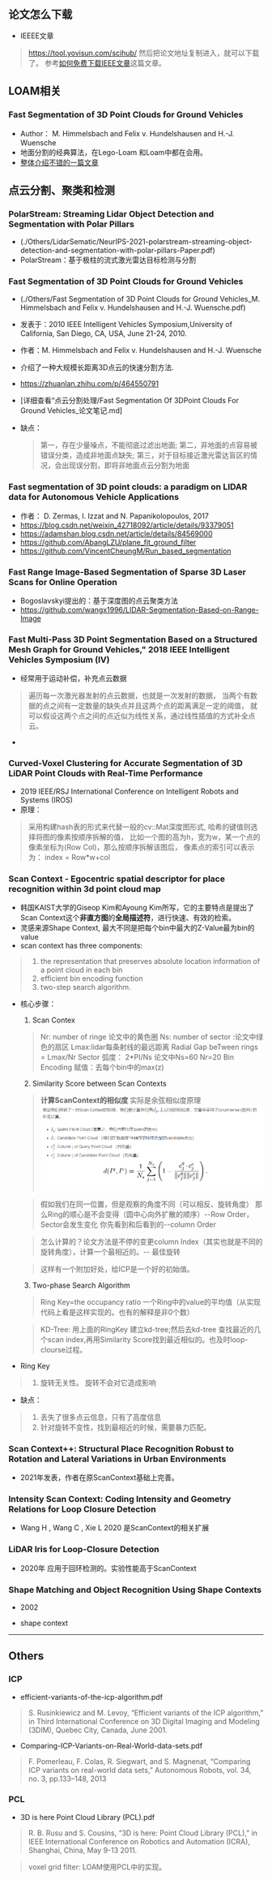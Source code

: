 ## 论文怎么下载
- IEEEE文章
> https://tool.yovisun.com/scihub/  然后把论文地址复制进入，就可以下载了。
> 参考[如何免费下载IEEE文章](https://blog.csdn.net/weixin_43935696/article/details/109681676)这篇文章。


## LOAM相关
### Fast Segmentation of 3D Point Clouds for Ground Vehicles
- Author： M. Himmelsbach and Felix v. Hundelshausen and H.-J. Wuensche
- 地面分割的经典算法，在Lego-Loam 和Loam中都在会用。
- [整体介绍不错的一篇文章](https://blog.csdn.net/lovelyaiq/article/details/118826534)


## 点云分割、聚类和检测
### PolarStream: Streaming Lidar Object Detection and Segmentation with Polar Pillars
- (./Others/LidarSematic/NeurIPS-2021-polarstream-streaming-object-detection-and-segmentation-with-polar-pillars-Paper.pdf)
- PolarStream：基于极柱的流式激光雷达目标检测与分割

### Fast Segmentation of 3D Point Clouds for Ground Vehicles
- (./Others/Fast Segmentation of 3D Point Clouds for Ground Vehicles_M. Himmelsbach and Felix v. Hundelshausen and H.-J. Wuensche.pdf)
- 发表于：2010 IEEE Intelligent Vehicles Symposium,University of California, San Diego, CA, USA, June 21-24, 2010.

- 作者：M. Himmelsbach and Felix v. Hundelshausen and H.-J. Wuensche
- 介绍了一种大规模长距离3D点云的快速分割方法.
- https://zhuanlan.zhihu.com/p/464550791
- [详细查看“点云分割处理/Fast Segmentation Of 3DPoint Clouds For Ground Vehicles_论文笔记.md]

- 缺点：
    > 第一，存在少量噪点，不能彻底过滤出地面;
    > 第二，非地面的点容易被错误分类，造成非地面点缺失;
    > 第三，对于目标接近激光雷达盲区的情况，会出现误分割，即将非地面点云分割为地面

### Fast segmentation of 3D point clouds: a paradigm on LIDAR data for Autonomous Vehicle Applications
- 作者： D. Zermas, I. Izzat and N. Papanikolopoulos, 2017
- https://blog.csdn.net/weixin_42718092/article/details/93379051
- https://adamshan.blog.csdn.net/article/details/84569000
- https://github.com/AbangLZU/plane_fit_ground_filter
- https://github.com/VincentCheungM/Run_based_segmentation

### Fast Range Image-Based Segmentation of Sparse 3D Laser Scans for Online Operation
- Bogoslavskyi提出的：基于深度图的点云聚类方法
- https://github.com/wangx1996/LIDAR-Segmentation-Based-on-Range-Image

### Fast Multi-Pass 3D Point Segmentation Based on a Structured Mesh Graph for Ground Vehicles," 2018 IEEE Intelligent Vehicles Symposium (IV)
- 经常用于运动补偿，补充点云数据
> 遍历每一次激光器发射的点云数据，也就是一次发射的数据，
> 当两个有数据的点之间有一定数量的缺失点并且这两个点的距离满足一定的阈值，
> 就可以假设这两个点之间的点近似为线性关系，通过线性插值的方式补全点云。

- 

### Curved-Voxel Clustering for Accurate Segmentation of 3D LiDAR Point Clouds with Real-Time Performance
- 2019 IEEE/RSJ International Conference on Intelligent Robots and Systems (IROS)
- 原理：
> 采用构建hash表的形式来代替一般的cv::Mat深度图形式, 哈希的键值则选择将图的像素按顺序拆解的值，
> 比如一个图的高为h，宽为w，某一个点的像素坐标为(Row Col)，那么按顺序拆解该图后，
> 像素点的索引可以表示为：
>   index = Row*w+col


### Scan Context - Egocentric spatial descriptor for place recognition within 3d point cloud map
- 韩国KAIST大学的Giseop Kim和Ayoung Kim所写，它的主要特点是提出了Scan Context这个**非直方图**的**全局描述符**，进行快速、有效的检索。
- 灵感来源Shape Context, 最大不同是把每个bin中最大的Z-Value最为bin的value
- scan context has three components: 
> 1. the representation that preserves absolute location information of a point cloud in each bin
> 2. efficient bin encoding function
> 3. two-step search algorithm.
- 核心步骤：
    1. Scan Contex
    > Nr: number of ringe 论文中的黄色圈
    > Ns: number of sector :论文中绿色的扇区
    > Lmax:lidar每条射线的最远距离
    > Radial Gap beTween rings = Lmax/Nr
    > Sector 弧度： 2*PI/Ns
    > 论文中Ns=60 Nr=20
    > Bin Encoding 赋值：去每个bin中的max(z)
    2. Similarity Score between Scan Contexts
    > **计算ScanContext的相似度**
    > 实际是余弦相似度原理
    ![](./asset/ScanContext_SimilarityScore.png)



    > 假如我们在同一位置，但是观察的角度不同（可以相反、旋转角度）
    > 那么Ring的顺心是不会变得（圆中心向外扩散的顺序）--Row Order，Sector会发生变化 你先看到和后看到的--column Order

    > 怎么计算的？论文方法是不停的变更column Index（其实也就是不同的旋转角度），计算一个最相近的。-- 最佳旋转
    
    > 这样有一个附加好处，给ICP是一个好的初始值。

    3. Two-phase Search Algorithm
    > Ring Key=the occupancy ratio  一个Ring中的value的平均值（从实现代码上看是这样实现的。也有的解释是非0个数）

    > KD-Tree:
    > 用上面的RingKey 建立kd-tree;然后去kd-tree 查找最近的几个scan index,再用Similarity Score找到最近相似的。也及时loop-clourse过程。

- Ring Key
> 1. 旋转无关性。 旋转不会对它造成影响

- 缺点：
> 1. 丢失了很多点云信息，只有了高度信息
> 2. 针对旋转不变性，找到最相近的时候，需要暴力匹配。


### Scan Context++: Structural Place Recognition Robust to Rotation and Lateral Variations in Urban Environments
- 2021年发表，作者在原ScanContext基础上完善。


### Intensity Scan Context: Coding Intensity and Geometry Relations for Loop Closure Detection
-  Wang H , Wang C , Xie L  2020  是ScanContext的相关扩展

### LiDAR Iris for Loop-Closure Detection
- 2020年 应用于回环检测的。实验性能高于ScanContext


### Shape Matching and Object Recognition Using Shape Contexts
- 2002

- shape context
----

## Others
### ICP
- efficient-variants-of-the-icp-algorithm.pdf
> S. Rusinkiewicz and M. Levoy, “Efficient variants of the ICP algorithm,”
> in Third International Conference on 3D Digital Imaging and Modeling
> (3DIM), Quebec City, Canada, June 2001.

- Comparing-ICP-Variants-on-Real-World-data-sets.pdf
> F. Pomerleau, F. Colas, R. Siegwart, and S. Magnenat, “Comparing ICP
> variants on real-world data sets,” Autonomous Robots, vol. 34, no. 3, pp.133–148, 2013

### PCL
- 3D is here Point Cloud Library (PCL).pdf
> R. B. Rusu and S. Cousins, “3D is here: Point Cloud Library (PCL),”
> in IEEE International Conference on Robotics and Automation (ICRA),
> Shanghai, China, May 9-13 2011.

> voxel grid filter: LOAM使用PCL中的实现。